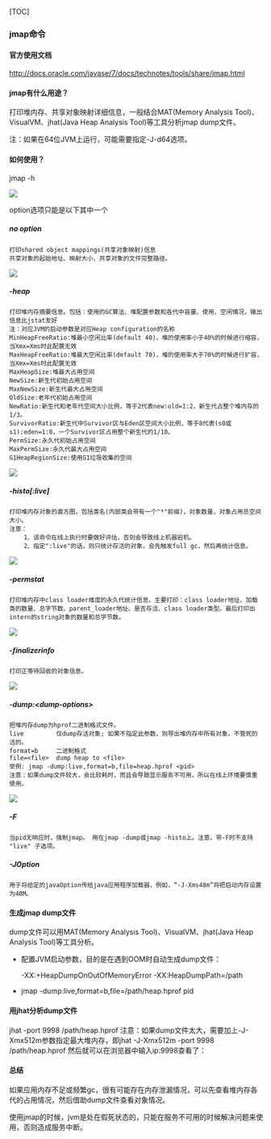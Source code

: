 [TOC]

### jmap命令

#### 官方使用文档

http://docs.oracle.com/javase/7/docs/technotes/tools/share/jmap.html

#### jmap有什么用途？
打印堆内存、共享对象映射详细信息，一般结合MAT(Memory Analysis Tool)、VisualVM、jhat(Java Heap Analysis Tool)等工具分析jmap dump文件。

注：如果在64位JVM上运行，可能需要指定-J-d64选项。

#### 如何使用？

jmap -h

![](https://raw.githubusercontent.com/tinyivc/tinyivc.github.io/master/img/jdk-tool/jmap-help.jpg)

option选项只能是以下其中一个

##### no option

    打印shared object mappings(共享对象映射)信息
    共享对象的起始地址、映射大小、共享对象的文件完整路径。
![](https://raw.githubusercontent.com/tinyivc/tinyivc.github.io/master/img/jdk-tool/jmap-no-option.jpg)

##### -heap

    打印堆内存摘要信息。包括：使用的GC算法、堆配置参数和各代中容量、使用、空闲情况，输出信息比jstat友好
    注：对应JVM的启动参数是对应Heap configuration的名称
    MinHeapFreeRatio:堆最小空闲比率(default 40)，堆的使用率小于40%的时候进行缩容，当Xmx=Xms时此配置无效
    MaxHeapFreeRatio:堆最大空闲比率(default 70)，堆的使用率大于70%的时候进行扩容，当Xmx=Xms时此配置无效
    MaxHeapSize:堆最大占用空间
    NewSize:新生代初始占用空间
    MaxNewSize:新生代最大占用空间
    OldSize:老年代初始占用空间
    NewRatio:新生代和老年代空间大小比例，等于2代表new:old=1:2，新生代占整个堆内存的1/3。
    SurvivorRatio:新生代中Survivor区与Eden区空间大小比例，等于8代表(s0或s1):eden=1:8，一个Survivor区占用整个新生代的1/10。
    PermSize:永久代初始占用空间
    MaxPermSize:永久代最大占用空间
    G1HeapRegionSize:使用G1垃圾收集的空间
![](https://raw.githubusercontent.com/tinyivc/tinyivc.github.io/master/img/jdk-tool/jmap-heap.jpg)

##### -histo[:live]

    打印堆内存对象的直方图，包括类名(内部类会带有一个"*"前缀)，对象数量，对象占用总空间大小。
    注意：
        1、该命令在线上执行时要做好评估，否则会导致线上机器宕机。
        2、指定":live"的话，则只统计存活的对象，会先触发full gc，然后再统计信息。

![](https://raw.githubusercontent.com/tinyivc/tinyivc.github.io/master/img/jdk-tool/jmap-histo.jpg)

##### -permstat

    打印堆内存中class loader维度的永久代统计信息。主要打印：class loader地址、加载类的数量、总字节数、parent_loader地址、是否存活、class loader类型。最后打印出intern的string对象的数量和总字节数。

![](https://raw.githubusercontent.com/tinyivc/tinyivc.github.io/master/img/jdk-tool/jmap-permstat.jpg)

##### -finalizerinfo

    打印正等待回收的对象信息。

![](https://raw.githubusercontent.com/tinyivc/tinyivc.github.io/master/img/jdk-tool/jmap-finalizerinfo.jpg)

##### -dump:\<dump-options>

    把堆内存dump为hprof二进制格式文件。
    live         仅dump存活对象; 如果不指定此参数，则导出堆内存中所有对象，不管死的活的。
    format=b     二进制格式
    file=<file>  dump heap to <file>
    举例: jmap -dump:live,format=b,file=heap.hprof <pid>
    注意：如果dump文件较大，会比较耗时，而且会导致显示服务不可用，所以在线上环境要慎重使用。
![](https://raw.githubusercontent.com/tinyivc/tinyivc.github.io/master/img/jdk-tool/jmap-dump.jpg)

##### -F

    当pid无响应时，强制jmap。 用在jmap -dump或jmap -histo上。注意，带-F时不支持 "live" 子选项。

##### -JOption

    用于将给定的javaOption传给java应用程序加载器，例如，“-J-Xms48m”将把启动内存设置为48M。



#### 生成jmap dump文件

dump文件可以用MAT(Memory Analysis Tool)、VisualVM、jhat(Java Heap Analysis Tool)等工具分析。

- 配置JVM启动参数，目的是在遇到OOM时自动生成dump文件：

  -XX:+HeapDumpOnOutOfMemoryError -XX:HeapDumpPath=/path


- jmap -dump:live,format=b,file=/path/heap.hprof pid


#### 用jhat分析dump文件

jhat -port 9998 /path/heap.hprof
注意：如果dump文件太大，需要加上-J-Xmx512m参数指定最大堆内存，即jhat -J-Xmx512m -port 9998 /path/heap.hprof
然后就可以在浏览器中输入ip:9998查看了：

#### 总结

如果应用内存不足或频繁gc，很有可能存在内存泄漏情况，可以先查看堆内存各代的占用情况，然后借助dump文件查看对象情况。

使用jmap的时候，jvm是处在假死状态的，只能在服务不可用的时候解决问题来使用，否则造成服务中断。



